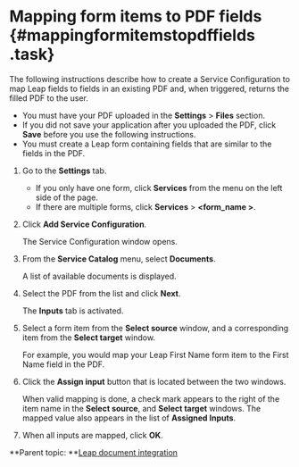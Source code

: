 # Mapping form items to PDF fields {#mappingformitemstopdffields .task}

The following instructions describe how to create a Service Configuration to map Leap fields to fields in an existing PDF and, when triggered, returns the filled PDF to the user.

-   You must have your PDF uploaded in the **Settings** \> **Files** section.
-   If you did not save your application after you uploaded the PDF, click **Save** before you use the following instructions.
-   You must create a Leap form containing fields that are similar to the fields in the PDF.

1.  Go to the **Settings** tab.

    -   If you only have one form, click **Services** from the menu on the left side of the page.
    -   If there are multiple forms, click **Services** \> **<form\_name \>**.
2.  Click **Add Service Configuration**.

    The Service Configuration window opens.

3.  From the **Service Catalog** menu, select **Documents**.

    A list of available documents is displayed.

4.  Select the PDF from the list and click **Next**.

    The **Inputs** tab is activated.

5.  Select a form item from the **Select source** window, and a corresponding item from the **Select target** window.

    For example, you would map your Leap First Name form item to the First Name field in the PDF.

6.  Click the **Assign input** button that is located between the two windows.

    When valid mapping is done, a check mark appears to the right of the item name in the **Select source**, and **Select target** windows. The mapped value also appears in the list of **Assigned Inputs**.

7.  When all inputs are mapped, click **OK**.


**Parent topic: **[Leap document integration](di_pop_doc_with_app_data.md)

